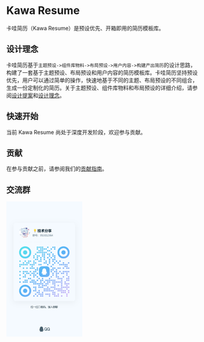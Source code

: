 # Kawa Resume

卡哇简历（Kawa Resume）是预设优先、开箱即用的简历模板库。

## 设计理念

卡哇简历基于`主题预设->组件库物料->布局预设->用户内容->构建产出简历`的设计思路，构建了一套基于主题预设、布局预设和用户内容的简历模板库。卡哇简历坚持预设优先，用户可以通过简单的操作，快速地基于不同的主题、布局预设的不同组合，生成一份定制化的简历。关于主题预设、组件库物料和布局预设的详细介绍，请参阅[设计提案](https://github.com/kawa-fe/kawa-resume/issues/15)和[设计理念](./DESIGN.md)。

## 快速开始

当前 Kawa Resume 尚处于深度开发阶段，欢迎参与贡献。

## 贡献

在参与贡献之前，请参阅我们的[贡献指南](./CONTRIBUTING.md)。

## 交流群

<!-- markdownlint-disable MD033 -->
<img src="./assets/qq.jpg" alt="Kawa QQ Chat Group" style="width: 200px;"/>
<!-- markdownlint-enable MD033 -->
